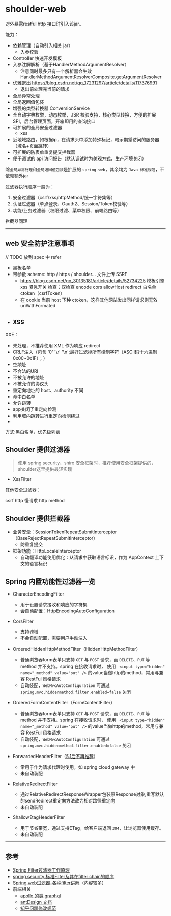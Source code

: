 # shoulder-web

对外暴露restful http 接口时引入该jar。

能力：
- 依赖管理（自动引入相关 jar）
    - 入参校验
- Controller 快速开发模板
- 入参注解解析（基于HandlerMethodArgumentResolver）
    - 注意同时最多只有一个解析器会生效 HandlerMethodArgumentResolverComposite.getArgumentResolver
- 优雅退出 https://blog.csdn.net/qq_17231297/article/details/117376991
    - 退出前处理完当前的请求
- 全局异常处理
- 全局返回值包装
- 增强的类型转换器 ConversionService
- 全自动字典枚举，动态枚举，JSR 校验支持，核心类型转换，方便的扩展SPI，后台管理页面，开箱即用的查询接口
- 可扩展的全局安全过滤器
    - xss
- 近地域路由，如根据ip，在请求头中添加特殊标记，暗示期望访问的服务器（域名+页面跳转）
- 可扩展的防表单重复提交拦截器
- 便于调试的 api 访问报告（默认调试时为美观方式、生产环境关闭）

除`全局异常处理`和`全局返回值包装`是扩展的 `spring-web`，其余均为 `Java 标准规范`，不依赖额外jar

过滤器执行顺序一般为：

1. 安全过滤器（csrf/xss/httpMethod/统一字符集等）
2. 认证过滤器（单点登录、Oauth2、Session/Token校验等）
3. 功能/业务过滤器（权限过滤、菜单权限、前端路由等）

拦截器同理

----

## web 安全防护注意事项

// TODO 放到 spec 中 refer

- 黑板名单
- 带参数 scheme: http / https / shoulder... 文件上传 SSRF
    - https://blog.csdn.net/qq_30135181/article/details/52734225
      模板引擎xss 紧急开关 检查；双检查 encode cors allowHost redirect 白名单 ctoken（csrfToken）
    - 在 cookie 当前 host 下种 ctoken，这样其他网站发出同样请求则无效 uriWithFormated
- xss
  -

XXE：

- 未处理，不推荐使用 XML 作为响应 redirect
- CRLF注入（包含 '0' '\r' '\n';最好过滤掉所有控制字符（ASCII码十六进制 0x00~0x1F）；）
- 空地址
- 不合法的URI
- 不被允许的地址
- 不被允许的协议头
- 重定向地址的 host、authority 不同
- 命中白名单
- 允许跳转
- app关闭了重定向检测
- 利用域内跳转进行重定向检测绕过
-

方式:黑白名单，优先级列表

## Shoulder 提供过滤器

> 使用 spring security、shiro 安全框架时，推荐使用安全框架提供的，shoulder这里提供最轻实现

- XssFilter

其他安全过滤器：

csrf
http 慢请求
http method

## Shoulder 提供拦截器

- 业务安全：SessionTokenRepeatSubmitInterceptor（BaseRejectRepeatSubmitInterceptor）
    - 防重复提交
- 框架功能：HttpLocaleInterceptor
    - 自动翻译功能使用优化：从请求中获取语言标识，作为 AppContext 上下文的语言标识

## Spring 内置功能性过滤器一览

- CharacterEncodingFilter
    - 用于设置请求接收和响应的字符集
    - 会自动配置：HttpEncodingAutoConfiguration

- CorsFilter
    - 支持跨域
    - 不会自动配置，需要用户手动注入

- OrderedHiddenHttpMethodFilter（HiddenHttpMethodFilter）
    - 普通浏览器form表单只支持 `GET` 与 `POST` 请求，而 `DELETE`、`PUT` 等 method 并不支持。spring 在接收请求时，
      使用 ` <input type="hidden" name="_method" value="put" />` 的value当做http的method，常用与兼容 RestFul 风格请求
    - 自动装配，`WebMvcAutoConfiguration` 可通过 `spring.mvc.hiddenmethod.filter.enabled=false` 关闭

- OrderedFormContentFilter（FormContentFilter）
    - 普通浏览器form表单只支持 `GET` 与 `POST` 请求，而 `DELETE`、`PUT` 等 method 并不支持。spring 在接收请求时，
      使用 ` <input type="hidden" name="_method" value="put" />` 的value当做http的method，常用与兼容 RestFul 风格请求
    - 自动装配，`WebMvcAutoConfiguration` 可通过 `spring.mvc.hiddenmethod.filter.enabled=false` 关闭

- ForwardedHeaderFilter（[5.1后不再推荐](https://docs.spring.io/spring/docs/current/javadoc-api/org/springframework/web/filter/reactive/ForwardedHeaderFilter.html)）
    - 常用于作为请求代理时使用，如 spring cloud gateway 中
    - 未自动装配

- RelativeRedirectFilter
    - 通过RelativeRedirectResponseWrapper包装原Response对象,重写默认的sendRedirect重定向方法改为相对路径重定向
    - 未自动装配

- ShallowEtagHeaderFilter
    - 用于节省带宽，通过支持ETag，给客户端返回 `304`，让浏览器使用缓存。
    - 未自动装配

----

## 参考

- [Spring Filter过滤器工作原理](https://blog.csdn.net/sadlay/article/details/86570411)
- [spring security 标准Filter及其在filter chain的顺序](https://blog.csdn.net/ZYC88888/article/details/86534515)
- [Spring web过滤器-各种filter讲解](https://blog.csdn.net/wei55255555/article/details/80611314)（内容较多）
- 前端相关
    - [apollo 的类 graphql](http://apollographql.com/)
    - [antDesign 文档](https://ant.design/docs/spec/introduce-cn)
    - [知乎问题修改规范](https://www.zhihu.com/question/20414919)
